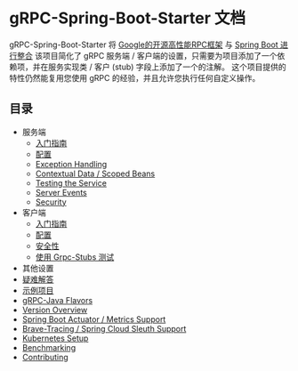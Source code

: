 # gRPC-Spring-Boot-Starter 文档

gRPC-Spring-Boot-Starter 将 [Google的开源高性能RPC框架](https://grpc.io) 与 [Spring Boot 进行整合](https://spring.io/projects/spring-boot) 该项目简化了 gRPC 服务端 / 客户端的设置，只需要为项目添加了一个依赖项，并在服务实现类 / 客户 (stub) 字段上添加了一个的注解。 这个项目提供的特性仍然能复用您使用 gRPC 的经验，并且允许您执行任何自定义操作。

## 目录

- 服务端
  - [入门指南](server/getting-started.md)
  - [配置](server/configuration.md)
  - [Exception Handling](server/exception-handling.md)
  - [Contextual Data / Scoped Beans](server/contextual-data.md)
  - [Testing the Service](server/testing.md)
  - [Server Events](server/events.md)
  - [Security](server/security.md)
- 客户端
  - [入门指南](client/getting-started.md)
  - [配置](client/configuration.md)
  - [安全性](client/security.md)
  - [使用 Grpc-Stubs 测试](client/testing.md)
- 其他设置
- [疑难解答](trouble-shooting.md)
- [示例项目](examples.md)
- [gRPC-Java Flavors](flavors.md)
- [Version Overview](versions.md)
- [Spring Boot Actuator / Metrics Support](actuator.md)
- [Brave-Tracing / Spring Cloud Sleuth Support](brave.md)
- [Kubernetes Setup](kubernetes.md)
- [Benchmarking](benchmarking.md)
- [Contributing](contributions.md)
